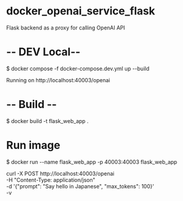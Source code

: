 # docker_openai_service_flask
Flask backend as a proxy for calling OpenAI API

# -- DEV Local--
$ docker compose -f docker-compose.dev.yml up --build

Running on http://localhost:40003/openai

# -- Build --
$ docker build -t flask_web_app .
# Run image
$ docker run --name flask_web_app -p 40003:40003 flask_web_app


curl -X POST http://localhost:40003/openai \
-H "Content-Type: application/json" \
-d '{"prompt": "Say hello in Japanese", "max_tokens": 100}' \
-v
